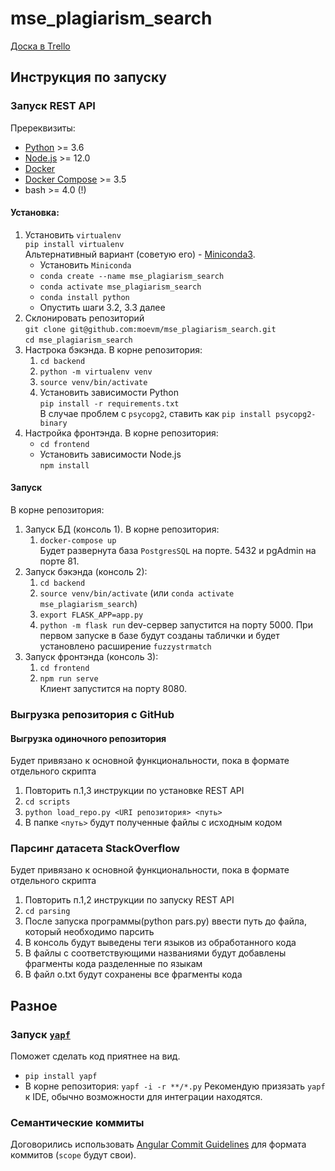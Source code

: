 # mse_plagiarism_search

[Доска в Trello](https://trello.com/b/1opwXmzy)

## Инструкция по запуску
### Запуск REST API
Пререквизиты:
* [Python](https://www.python.org/) >= 3.6
* [Node.js](https://nodejs.org/en/) >= 12.0
* [Docker](https://docs.docker.com/get-docker/)
* [Docker Compose](https://docs.docker.com/compose/) >= 3.5
* bash >= 4.0 (!)

#### Установка:
1. Установить `virtualenv`  
`pip install virtualenv`  
Альтернативный вариант (советую его) - [Miniconda3](https://docs.conda.io/en/latest/miniconda.html).
    * Установить `Miniconda`
    * `conda create --name mse_plagiarism_search`
    * `conda activate mse_plagiarism_search`
    * `conda install python`
    * Опустить шаги 3.2, 3.3 далее
2. Склонировать репозиторий  
`git clone git@github.com:moevm/mse_plagiarism_search.git`  
`cd mse_plagiarism_search`
3. Настрока бэкэнда. В корне репозитория:
	1. `cd backend`  
	2. `python -m virtualenv venv`  
	3. `source venv/bin/activate`  
	4. Установить зависимости Python  
	`pip install -r requirements.txt`  
	В случае проблем с `psycopg2`, ставить как `pip install psycopg2-binary`  
4. Настройка фронтэнда. В корне репозитория:
	* `cd frontend`
	* Установить зависимости Node.js  
	`npm install`

#### Запуск
В корне репозитория:
1. Запуск БД (консоль 1). В корне репозитория:
	1. `docker-compose up`  
	Будет развернута база `PostgresSQL` на порте. 5432 и pgAdmin на порте 81.
2. Запуск бэкэнда (консоль 2):
	1. `cd backend`
	2. `source venv/bin/activate` (или `conda activate mse_plagiarism_search`)
	3. `export FLASK_APP=app.py`
	4. `python -m flask run`
	dev-сервер запустится на порту 5000. При первом запуске в базе будут созданы таблички и будет установлено расширение `fuzzystrmatch`
3. Запуск фронтэнда (консоль 3):
	1. `cd frontend`
	2. `npm run serve`  
	Клиент запустится на порту 8080.

### Выгрузка репозитория с GitHub

#### Выгрузка одиночного репозитория

Будет привязано к основной функциональности, пока в формате отдельного скрипта
1. Повторить п.1,3 инструкции по установке REST API
2. `cd scripts`
3. `python load_repo.py <URI репозитория> <путь>`
4. В папке `<путь>` будут полученные файлы с исходным кодом

### Парсинг датасета StackOverflow
Будет привязано к основной функциональности, пока в формате отдельного скрипта

1. Повторить п.1,2 инструкции по запуску REST API
2. `cd parsing`
3. После запуска программы(python pars.py) ввести путь до файла, который необходимо парсить
4. В консоль будут выведены теги языков из обработанного кода
5. В файлы с соответствующими названиями будут добавлены фрагменты кода разделенные по языкам
6. В файл o.txt будут сохранены все фрагменты кода

## Разное
### Запуск [`yapf`](https://github.com/google/yapf)
Поможет сделать код приятнее на вид.
* `pip install yapf`
* В корне репозитория: `yapf -i -r **/*.py`
Рекомендую призязать `yapf` к IDE, обычно возможности для интеграции находятся.

### Семантические коммиты
Договорились использовать [Angular Commit Guidelines](https://github.com/angular/angular/blob/master/CONTRIBUTING.md#-commit-message-format) для формата коммитов (`scope` будут свои).
